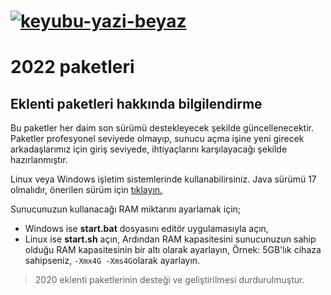 # [![keyubu-yazi-beyaz](https://user-images.githubusercontent.com/47111280/164741112-6fddad44-e229-4429-b27b-0b955aa3ca0b.png)](https://keyubu.com)

# 2022 paketleri

## Eklenti paketleri hakkında bilgilendirme
Bu paketler her daim son sürümü destekleyecek şekilde güncellenecektir. Paketler profesyonel seviyede olmayıp, sunucu açma işine yeni girecek arkadaşlarımız için giriş seviyede, ihtiyaçlarını karşılayacağı şekilde hazırlanmıştır.

Linux veya Windows işletim sistemlerinde kullanabilirsiniz.
Java sürümü 17 olmalıdır, önerilen sürüm için [tıklayın.](https://www.azul.com/downloads/?version=java-17-lts&architecture=x86-64-bit&package=jre)

Sunucunuzun kullanacağı RAM miktarını ayarlamak için;
- Windows ise **start.bat** dosyasını editör uygulamasıyla açın,
- Linux ise **start.sh** açın,
Ardından RAM kapasitesini sunucunuzun sahip olduğu RAM kapasitesinin bir altı olarak ayarlayın,
Örnek: 5GB'lık cihaza sahipseniz, `-Xmx4G -Xms4G`olarak ayarlayın.

> 2020 eklenti paketlerinin desteği ve geliştirilmesi durdurulmuştur.
